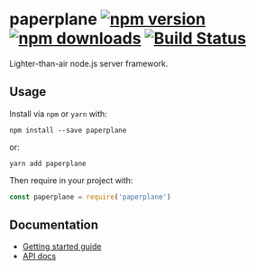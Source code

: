 # paperplane [![npm version](https://img.shields.io/npm/v/paperplane.svg?colorB=007ec6)](https://www.npmjs.com/package/paperplane) [![npm downloads](https://img.shields.io/npm/dt/paperplane.svg)](https://www.npmjs.com/package/paperplane) [![Build Status](https://travis-ci.org/articulate/paperplane.svg?branch=master)](https://travis-ci.org/articulate/paperplane)

Lighter-than-air node.js server framework.

## Usage

Install via `npm` or `yarn` with:

    npm install --save paperplane

or:

    yarn add paperplane

Then require in your project with:

```js
const paperplane = require('paperplane')
```

## Documentation

- [Getting started guide](https://github.com/articulate/paperplane/blob/master/docs/getting-started.md)
- [API docs](https://github.com/articulate/paperplane/blob/master/docs/API.md)

